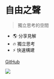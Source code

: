 # 自由之聲
> 獨立思考的空間

- 🌎 分享見解
- 🔥 獨立思考
- ⚡ 快速構建

[GitHub](https://github.com/gitflee/gitflee.github.io)
<!-- 背景图片 -->

![](_media/bg.jpg)
